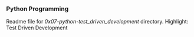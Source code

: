 ### Python Programming
Readme file for *0x07-python-test_driven_development* directory.
Highlight: Test Driven Development
